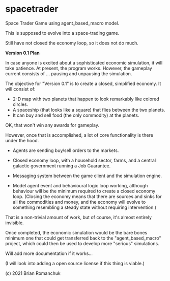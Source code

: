 # spacetrader
Space Trader Game using agent_based_macro model.

This is supposed to evolve into a space-trading game. 

Still have not closed the economy loop, so it does not do much.

**Version 0.1 Plan**

In case anyone is excited about a sophisticated economic simulation, it will take patience.
At present, the program works. However, the gameplay current consists of ... pausing and
unpausing the simulation.

The objective for "Version 0.1" is to create a closed, simplified economy. It will
consist of:

- 2-D map with two planets that happen to look remarkably like colored circles.
- A spaceship (that looks like a square) that flies between the two planets.
- It can buy and sell food (the only commodity) at the planets. 

OK, that won't win any awards for gameplay.

However, once that is accomplished, a lot of core functionality is there under the hood.

- Agents are sending buy/sell orders to the markets.
- Closed economy loop, with a household sector, farms, and a central galactic 
government running a Job Guarantee.
  
- Messaging system between the game client and the simulation engine.
- Model agent event and behavioural logic loop working, although behaviour will be the 
minimum required to create a closed economy loop. (Closing the economy means that
  there are sources and sinks for all the commodities and money, and the economy
  will evolve to something resembling a steady state without requiring intervention.)

That is a non-trivial amount of work, but of course, it's almost entirely invisible.

Once completed, the economic simulation would be the bare bones minimum one that could
get transferred back to the "agent_based_macro" project, which could then be used
to develop more "serious" simulations.

Will add more documentation if it works...

(I will look into adding a open source license if this thing is viable.)

(c) 2021 Brian Romanchuk